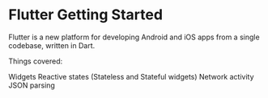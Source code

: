 # Flutter Getting Started

Flutter is a new platform for developing Android and iOS apps from a single codebase, written in Dart.

Things covered:

Widgets
Reactive states (Stateless and Stateful widgets)
Network activity
JSON parsing
